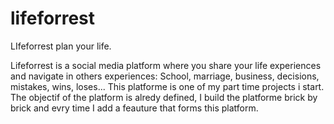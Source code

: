 # lifeforrest
 LIfeforrest plan your life.
 
Lifeforrest is a social media platform where you share your life experiences and navigate in others experiences: School, marriage, business, decisions, mistakes, wins, loses... This platforme is one of my part time projects i start. The objectif of the platform is alredy defined, I build the platforme brick by brick and evry time I add a feauture that forms this platform.
